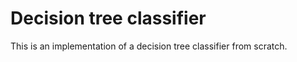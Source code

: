 
# Decision tree classifier


This is an implementation of a decision tree classifier from scratch.
